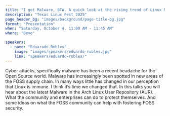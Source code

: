 ```yaml
---
title: "I got Malware, BTW. A quick look at the rising trend of Linux Malware."
description: "Texas Linux Fest 2025"
page_header_bg: "images/background/page-title-bg.jpg"
format: "Presentation"
when: "Saturday, October 4, 11:00 AM - 11:45 AM"
where: "Bevo"

speakers:
  - name: "Eduarado Robles"
    image: "images/speakers/eduardo-robles.jpg"
    link: "speakers/eduardo-robles/"
---
```


Cyber attacks, specifically malware has been a recent headache for the Open 
Source world. Malware has increasingly been spotted in new areas of the FOSS 
supply chain. In many ways little has changed in our perception that Linux is 
immune. I think it’s time we changed that. In this talks you will hear about the
 latest Malware in the Arch Linux User Repository (AUR). What the community and 
enterprises can do to protect themselves. And some ideas on what the FOSS 
community can help with fostering FOSS security.
